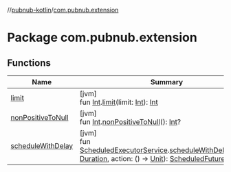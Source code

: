 //[pubnub-kotlin](../../index.md)/[com.pubnub.extension](index.md)

# Package com.pubnub.extension

## Functions

| Name | Summary |
|---|---|
| [limit](limit.md) | [jvm]<br>fun [Int](https://kotlinlang.org/api/latest/jvm/stdlib/kotlin/-int/index.html).[limit](limit.md)(limit: [Int](https://kotlinlang.org/api/latest/jvm/stdlib/kotlin/-int/index.html)): [Int](https://kotlinlang.org/api/latest/jvm/stdlib/kotlin/-int/index.html) |
| [nonPositiveToNull](non-positive-to-null.md) | [jvm]<br>fun [Int](https://kotlinlang.org/api/latest/jvm/stdlib/kotlin/-int/index.html).[nonPositiveToNull](non-positive-to-null.md)(): [Int](https://kotlinlang.org/api/latest/jvm/stdlib/kotlin/-int/index.html)? |
| [scheduleWithDelay](schedule-with-delay.md) | [jvm]<br>fun [ScheduledExecutorService](https://docs.oracle.com/javase/8/docs/api/java/util/concurrent/ScheduledExecutorService.html).[scheduleWithDelay](schedule-with-delay.md)(delay: [Duration](https://docs.oracle.com/javase/8/docs/api/java/time/Duration.html), action: () -&gt; [Unit](https://kotlinlang.org/api/latest/jvm/stdlib/kotlin/-unit/index.html)): [ScheduledFuture](https://docs.oracle.com/javase/8/docs/api/java/util/concurrent/ScheduledFuture.html)&lt;*&gt; |
